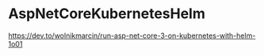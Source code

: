 # AspNetCoreKubernetesHelm

https://dev.to/wolnikmarcin/run-asp-net-core-3-on-kubernetes-with-helm-1o01